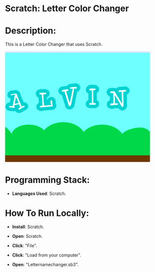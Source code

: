 # Scratch: Letter Color Changer

# Description: 

This is a Letter Color Changer that uses Scratch.

![Image of LetterColorChanger](https://github.com/al11588/LetterColorChanger/blob/master/Screenshot.png)

# Programming Stack: 
*	**Languages Used**: Scratch.


# How To Run Locally:

*	**Install**: Scratch.

*	**Open**: Scratch.

*	**Click**: "File".

*	**Click**: "Load from your computer".

*	**Open**: "Letternamechanger.sb3".
